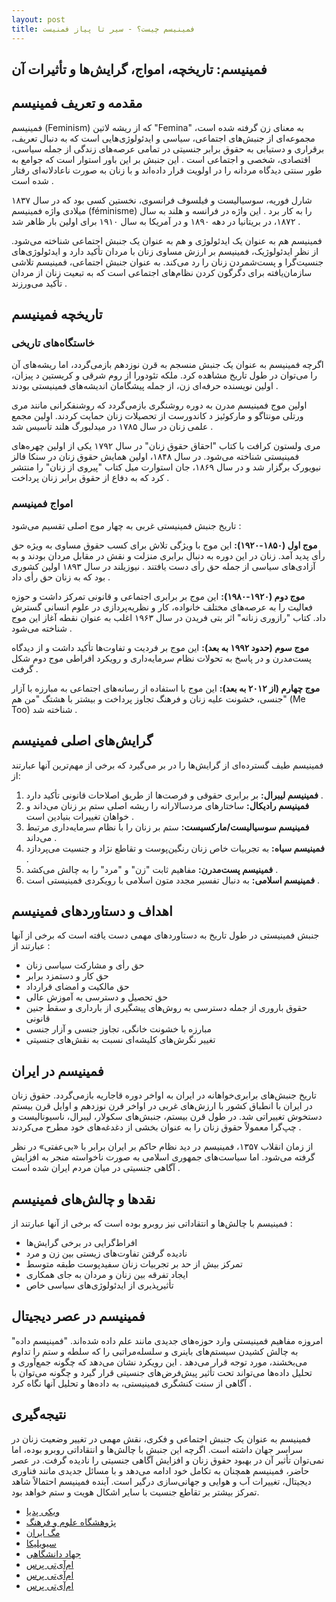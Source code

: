 ```yaml
---
layout: post
title: فمینیسم چیست؟ - سیر تا پیاز فمنیست
---
```


## فمینیسم: تاریخچه، امواج، گرایش‌ها و تأثیرات آن

## مقدمه و تعریف فمینیسم

فمینیسم (Feminism) که از ریشه لاتین "Femina" به معنای زن گرفته شده است، مجموعه‌ای از جنبش‌های اجتماعی، سیاسی و ایدئولوژی‌هایی است که به دنبال تعریف، برقراری و دستیابی به حقوق برابر جنسیتی در تمامی عرصه‌های زندگی از جمله سیاسی، اقتصادی، شخصی و اجتماعی است . این جنبش بر این باور استوار است که جوامع به طور سنتی دیدگاه مردانه را در اولویت قرار داده‌اند و با زنان به صورت ناعادلانه‌ای رفتار شده است .

شارل فوریه، سوسیالیست و فیلسوف فرانسوی، نخستین کسی بود که در سال ۱۸۳۷ میلادی واژه فمینیسم (féminisme) را به کار برد . این واژه در فرانسه و هلند به سال ۱۸۷۲، در بریتانیا در دهه ۱۸۹۰ و در آمریکا به سال ۱۹۱۰ برای اولین بار ظاهر شد .

فمینیسم هم به عنوان یک ایدئولوژی و هم به عنوان یک جنبش اجتماعی شناخته می‌شود. از نظر ایدئولوژیک، فمینیسم بر ارزش مساوی زنان با مردان تأکید دارد و ایدئولوژی‌های جنسیت‌گرا و پست‌شمردن زنان را رد می‌کند. به عنوان جنبش اجتماعی، فمینیسم تلاشی سازمان‌یافته برای دگرگون کردن نظام‌های اجتماعی است که به تبعیت زنان از مردان تأکید می‌ورزند .

## تاریخچه فمینیسم

### خاستگاه‌های تاریخی

اگرچه فمینیسم به عنوان یک جنبش منسجم به قرن نوزدهم بازمی‌گردد، اما ریشه‌های آن را می‌توان در طول تاریخ مشاهده کرد. ملکه تئودورا از روم شرقی و کریستین د پیزان، اولین نویسنده حرفه‌ای زن، از جمله پیشگامان اندیشه‌های فمینیستی بودند .

اولین موج فمینیسم مدرن به دوره روشنگری بازمی‌گردد که روشنفکرانی مانند مری ورتلی مونتاگو و مارکوئیز د کاندورست از تحصیلات زنان حمایت کردند. اولین مجمع علمی زنان در سال ۱۷۸۵ در میدلبورگ هلند تأسیس شد .

مری ولستون کرافت با کتاب "احقاق حقوق زنان" در سال ۱۷۹۲ یکی از اولین چهره‌های فمینیستی شناخته می‌شود. در سال ۱۸۴۸، اولین همایش حقوق زنان در سنکا فالز نیویورک برگزار شد و در سال ۱۸۶۹، جان استوارت میل کتاب "پیروی از زنان" را منتشر کرد که به دفاع از حقوق برابر زنان پرداخت .

### امواج فمینیسم

تاریخ جنبش فمینیستی غربی به چهار موج اصلی تقسیم می‌شود :

**موج اول (۱۸۵۰-۱۹۲۰):** این موج با ویژگی تلاش برای کسب حقوق مساوی به ویژه حق رأی پدید آمد. زنان در این دوره به دنبال برابری منزلت و نقش در مقابل مردان بودند و به آزادی‌های سیاسی از جمله حق رأی دست یافتند . نیوزیلند در سال ۱۸۹۳ اولین کشوری بود که به زنان حق رأی داد .

**موج دوم (۱۹۲۰-۱۹۸۰):** این موج بر برابری اجتماعی و قانونی تمرکز داشت و حوزه فعالیت را به عرصه‌های مختلف خانواده، کار و نظریه‌پردازی در علوم انسانی گسترش داد. کتاب "رازوری زنانه" اثر بتی فریدن در سال ۱۹۶۳ اغلب به عنوان نقطه آغاز این موج شناخته می‌شود .

**موج سوم (حدود ۱۹۹۲ به بعد):** این موج بر فردیت و تفاوت‌ها تأکید داشت و از دیدگاه پست‌مدرن و در پاسخ به تحولات نظام سرمایه‌داری و رویکرد افراطی موج دوم شکل گرفت .

**موج چهارم (از ۲۰۱۲ به بعد):** این موج با استفاده از رسانه‌های اجتماعی به مبارزه با آزار جنسی، خشونت علیه زنان و فرهنگ تجاوز پرداخت و بیشتر با هشتگ "من هم" (Me Too) شناخته شد .

## گرایش‌های اصلی فمینیسم

فمینیسم طیف گسترده‌ای از گرایش‌ها را در بر می‌گیرد که برخی از مهم‌ترین آنها عبارتند از:

1. **فمینیسم لیبرال:** بر برابری حقوقی و فرصت‌ها از طریق اصلاحات قانونی تأکید دارد .
2. **فمینیسم رادیکال:** ساختارهای مردسالارانه را ریشه اصلی ستم بر زنان می‌داند و خواهان تغییرات بنیادین است .
3. **فمینیسم سوسیالیست/مارکسیست:** ستم بر زنان را با نظام سرمایه‌داری مرتبط می‌داند .
4. **فمینیسم سیاه:** به تجربیات خاص زنان رنگین‌پوست و تقاطع نژاد و جنسیت می‌پردازد .
5. **فمینیسم پست‌مدرن:** مفاهیم ثابت "زن" و "مرد" را به چالش می‌کشد .
6. **فمینیسم اسلامی:** به دنبال تفسیر مجدد متون اسلامی با رویکردی فمینیستی است .

## اهداف و دستاوردهای فمینیسم

جنبش فمینیستی در طول تاریخ به دستاوردهای مهمی دست یافته است که برخی از آنها عبارتند از :

- حق رأی و مشارکت سیاسی زنان
- حق کار و دستمزد برابر
- حق مالکیت و امضای قرارداد
- حق تحصیل و دسترسی به آموزش عالی
- حقوق باروری از جمله دسترسی به روش‌های پیشگیری از بارداری و سقط جنین قانونی
- مبارزه با خشونت خانگی، تجاوز جنسی و آزار جنسی
- تغییر نگرش‌های کلیشه‌ای نسبت به نقش‌های جنسیتی

## فمینیسم در ایران

تاریخ جنبش‌های برابری‌خواهانه در ایران به اواخر دوره قاجاریه بازمی‌گردد. حقوق زنان در ایران با انطباق کشور با ارزش‌های غربی در اواخر قرن نوزدهم و اوایل قرن بیستم دستخوش تغییراتی شد. در طول قرن بیستم، جنبش‌های سکولار، لیبرال، ناسیونالیست و چپ‌گرا معمولاً حقوق زنان را به عنوان بخشی از دغدغه‌های خود مطرح می‌کردند .

از زمان انقلاب ۱۳۵۷، فمینیسم در دید نظام حاکم بر ایران برابر با «بی‌عفتی» در نظر گرفته می‌شود. اما سیاست‌های جمهوری اسلامی به صورت ناخواسته منجر به افزایش آگاهی جنسیتی در میان مردم ایران شده است .

## نقدها و چالش‌های فمینیسم

فمینیسم با چالش‌ها و انتقاداتی نیز روبرو بوده است که برخی از آنها عبارتند از :

- افراط‌گرایی در برخی گرایش‌ها
- نادیده گرفتن تفاوت‌های زیستی بین زن و مرد
- تمرکز بیش از حد بر تجربیات زنان سفیدپوست طبقه متوسط
- ایجاد تفرقه بین زنان و مردان به جای همکاری
- تأثیرپذیری از ایدئولوژی‌های سیاسی خاص

## فمینیسم در عصر دیجیتال

امروزه مفاهیم فمینیستی وارد حوزه‌های جدیدی مانند علم داده شده‌اند. "فمینیسم داده" به چالش کشیدن سیستم‌های باینری و سلسله‌مراتبی را که سلطه و ستم را تداوم می‌بخشند، مورد توجه قرار می‌دهد . این رویکرد نشان می‌دهد که چگونه جمع‌آوری و تحلیل داده‌ها می‌تواند تحت تأثیر پیش‌فرض‌های جنسیتی قرار گیرد و چگونه می‌توان با آگاهی از سنت کنشگری فمینیستی، به داده‌ها و تحلیل آنها نگاه کرد .

## نتیجه‌گیری

فمینیسم به عنوان یک جنبش اجتماعی و فکری، نقش مهمی در تغییر وضعیت زنان در سراسر جهان داشته است. اگرچه این جنبش با چالش‌ها و انتقاداتی روبرو بوده، اما نمی‌توان تأثیر آن در بهبود حقوق زنان و افزایش آگاهی جنسیتی را نادیده گرفت. در عصر حاضر، فمینیسم همچنان به تکامل خود ادامه می‌دهد و با مسائل جدیدی مانند فناوری دیجیتال، تغییرات آب و هوایی و جهانی‌سازی درگیر است. آینده فمینیسم احتمالاً شاهد تمرکز بیشتر بر تقاطع جنسیت با سایر اشکال هویت و ستم خواهد بود.

- [ویکی پدیا](https://fa.m.wikipedia.org/wiki/%D9%81%D9%85%DB%8C%D9%86%DB%8C%D8%B3%D9%85)
- [پژوهشگاه علوم و فرهنگ](https://jh.isca.ac.ir/article_1105.html)
- [مگ ایران](https://magirans.com/%D9%85%D9%82%D8%A7%D9%84%D9%87-%D8%AF%D8%B1-%D9%85%D9%88%D8%B1%D8%AF-%D9%81%D9%85%DB%8C%D9%86%DB%8C%D8%B3%D9%85.htm)
- [سیویلیکا](https://civilica.com/doc/1540098/)
- [جهاد دانشگاهی](https://sid.ir/paper/996034/fa)
- [ام‌آی‌تی پرس](https://data-feminism.mitpress.mit.edu/pub/nusp4u9f/release/3)
- [ام‌آی‌تی پرس](https://data-feminism.mitpress.mit.edu/pub/vereskzd/release/3)
- [ام‌آی‌تی پرس](https://data-feminism.mitpress.mit.edu/pub/nusp4u9f/release/3)
